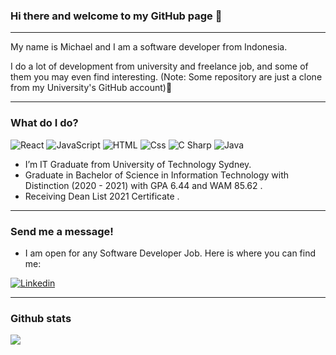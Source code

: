 ### Hi there and welcome to my GitHub page 👋 

---

My name is Michael and I am a software developer from Indonesia. 

I do a lot of development from university and freelance job, and some of them you may even find interesting. 
(Note: Some repository are just a clone from my University's GitHub account)🤞

---

### What do I do?
<p>
  <img alt="React" src="https://img.shields.io/badge/React-61DAFB?logo=react&logoColor=white&style=for-the-badge" />
  <img alt="JavaScript" src="https://img.shields.io/badge/JavaScript-F7DF1E?logo=javascript&logoColor=white&style=for-the-badge"/>
  <img alt="HTML" src="https://img.shields.io/badge/HTML-E34F26?logo=html5&logoColor=white&style=for-the-badge" />
  <img alt="Css" src="https://img.shields.io/badge/CSS-1572B6?logo=css3&logoColor=white&style=for-the-badge" />
  <img alt="C Sharp" src="https://img.shields.io/badge/C%23-239120?logo=c-sharp&logoColor=white&style=for-the-badge" />
  <img alt="Java" src="https://iconscout.com/icon/java-60" />
</p>

- I’m IT Graduate from University of Technology Sydney</a>. 
- Graduate in Bachelor of Science in Information Technology with Distinction (2020 - 2021) with GPA 6.44 and WAM 85.62 </a>.
- Receiving Dean List 2021 Certificate </a>.

---

### Send me a message!

- I am open for any Software Developer Job. Here is where you can find me:
<p>
  <a href="https://www.linkedin.com/in/michael-ryo-72085218a/"><img alt="Linkedin" src="https://img.shields.io/badge/linkedin-0077B5?logo=linkedin&logoColor=white&style=for-the-badge" /></a>
</p>

---

### Github stats
<img align="center" src="https://github-readme-stats.vercel.app/api?username=michaelryo&count_private=true&title_color=FD9047&icon_color=FD9047&text_color=0C2233&custom_title=Michael+Ryo's+GitHub+Stats&show_icons=true" />
